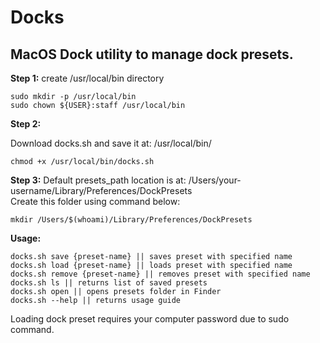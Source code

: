 # Docks
## MacOS Dock utility to manage dock presets.

**Step 1:** create /usr/local/bin directory
```
sudo mkdir -p /usr/local/bin
sudo chown ${USER}:staff /usr/local/bin
```
**Step 2:** 

Download docks.sh and save it at: /usr/local/bin/
```
chmod +x /usr/local/bin/docks.sh
```

**Step 3:**
Default presets_path location is at: /Users/your-username/Library/Preferences/DockPresets\
Create this folder using command below:
```
mkdir /Users/$(whoami)/Library/Preferences/DockPresets
```
**Usage:**
```
docks.sh save {preset-name} || saves preset with specified name
docks.sh load {preset-name} || loads preset with specified name 
docks.sh remove {preset-name} || removes preset with specified name
docks.sh ls || returns list of saved presets
docks.sh open || opens presets folder in Finder
docks.sh --help || returns usage guide
```
Loading dock preset requires your computer password due to sudo command.
